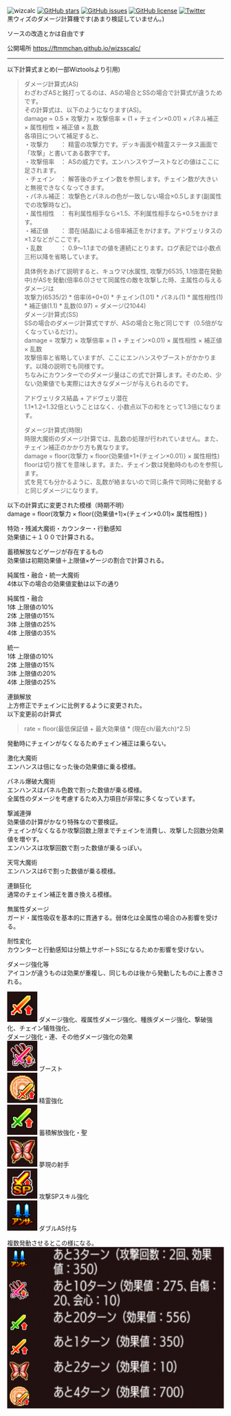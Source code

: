 ![wizcalc](https://img.shields.io/badge/wiz-damagecalc-brightgreen)
[![GitHub stars](https://img.shields.io/github/stars/ftmmchan/wizsscalc)](https://github.com/ftmmchan/wizsscalc/stargazers) 
[![GitHub issues](https://img.shields.io/github/issues/ftmmchan/wizsscalc)](https://github.com/ftmmchan/wizsscalc/issues)
[![GitHub license](https://img.shields.io/github/license/ftmmchan/wizsscalc)](https://github.com/ftmmchan/wizsscalc)
[![Twitter](https://img.shields.io/twitter/url?style=social&url=https%3A%2F%2Fgithub.com%2Fftmmchan%2Fwizsscalc)](https://twitter.com/intent/tweet?text=黒ウィズダメージ計算機&url=https%3A%2F%2Fgithub.com%2Fftmmchan%2Fwizsscalc)  
黒ウィズのダメージ計算機です(あまり検証していません。)  

ソースの改造とかは自由です  

公開場所
https://ftmmchan.github.io/wizsscalc/


***  

以下計算式まとめ(一部Wiztoolsより引用)  

>ダメージ計算式(AS)  
>わざわざASと銘打ってるのは、ASの場合とSSの場合で計算式が違うためです。  
>その計算式は、以下のようになります(AS)。  
>damage = 0.5 × 攻撃力 × 攻撃倍率 × (1 + チェイン×0.01) × パネル補正 × 属性相性 × 補正値 × 乱数  
>各項目について補足すると、  
>・攻撃力　　： 精霊の攻撃力です。デッキ画面や精霊ステータス画面で「攻撃」と書いてある数字です。  
>・攻撃倍率　： ASの威力です。エンハンスやブーストなどの値はここに足されます。  
>・チェイン　： 解答後のチェイン数を参照します。チェイン数が大きいと無視できなくなってきます。  
>・パネル補正： 攻撃色とパネルの色が一致しない場合×0.5します(副属性での攻撃時など)。  
>・属性相性　： 有利属性相手なら×1.5、不利属性相手なら×0.5をかけます。  
>・補正値　　： 潜在(結晶)による倍率補正をかけます。アドヴェリタスの×1.2などがここです。  
>・乱数　　　： 0.9～1.1までの値を連続にとります。ログ表記では小数点三桁以降を省略しています。  
>  
>具体例をあげて説明すると、キュウマ(水属性, 攻撃力6535, 1.1倍潜在発動中)がASを発動(倍率6.0)させて同属性の敵を攻撃した時、主属性の与えるダメージは  
>攻撃力(6535/2) * 倍率(6+0+0) * チェイン(1.01) * パネル(1) * 属性相性(1) * 補正値(1.1) * 乱数(0.97) = ダメージ(21044)  
>ダメージ計算式(SS)  
>SSの場合のダメージ計算式ですが、ASの場合と殆ど同じです（0.5倍がなくなっているだけ）。  
>damage = 攻撃力 × 攻撃倍率 × (1 + チェイン×0.01) × 属性相性 × 補正値 × 乱数  
>攻撃倍率と省略していますが、ここにエンハンスやブーストがかかります。以降の説明でも同様です。  
>ちなみにカウンターでのダメージ量はこの式で計算します。そのため、少ない効果値でも実際には大きなダメージが与えられるのです。  
>
>アドヴェリタス結晶 + アドヴェリ潜在  
>1.1*1.2=1.32倍ということはなく、小数点以下の和をとって1.3倍になります。
>
>ダメージ計算式(時限)  
>時限大魔術のダメージ計算では、乱数の処理が行われていません。また、チェイン補正のかかり方も異なります。  
>damage = floor(攻撃力 × floor{効果値+1+(チェイン×0.01)} × 属性相性)  
>floorは切り捨てを意味します。また、チェイン数は発動時のものを参照します。  
>式を見ても分かるように、乱数が絡まないので同じ条件で同時に発動すると同じダメージになります。
  
以下の計算式に変更された模様（時期不明）  
damage = floor(攻撃力 × floor{(効果値+1)×(チェイン×0.01)× 属性相性} )  


特効・残滅大魔術・カウンター・行動感知  
効果値に＋１００で計算される。

蓄積解放などゲージが存在するもの  
効果値は初期効果値＋上限値×ゲージの割合で計算される。  

純属性・融合・統一大魔術  
4体以下の場合の効果値変動は以下の通り  

純属性・融合  
1体 上限値の10%  
2体 上限値の15%  
3体 上限値の25%  
4体 上限値の35%  

統一  
1体 上限値の10%  
2体 上限値の15%  
3体 上限値の20%  
4体 上限値の25%  

連鎖解放  
上方修正でチェインに比例するように変更された。  
以下変更前の計算式  
>rate = floor(最低保証値 + 最大効果値 * (現在ch/最大ch)^2.5)  

発動時にチェインがなくなるためチェイン補正は乗らない。  
  
激化大魔術  
エンハンスは倍になった後の効果値に乗る模様。  
  
パネル爆破大魔術  
エンハンスはパネル色数で割った数値が乗る模様。  
全属性のダメージを考慮するため入力項目が非常に多くなっています。  
  
撃滅連弾  
効果値の計算がかなり特殊なので要検証。  
チェインがなくなるか攻撃回数上限までチェインを消費し、攻撃した回数分効果値を増やす。  
エンハンスは攻撃回数で割った数値が乗るっぽい。

天穹大魔術  
エンハンスは6で割った数値が乗る模様。  

連鎖狂化  
通常のチェイン補正を置き換える模様。  

無属性ダメージ  
ガード・属性吸収を基本的に貫通する。弱体化は全属性の場合のみ影響を受ける。

耐性変化  
カウンターと行動感知は分類上サポートSSになるためか影響を受けない。

ダメージ強化等  
アイコンが違うものは効果が重複し、同じものは後から発動したものに上書きされる。 

![ダメージ強化](files/img/kyouka.png) ダメージ強化、複属性ダメージ強化、種族ダメージ強化、撃破強化、チェイン犠牲強化、  
ダメージ強化・連、その他ダメージ強化の効果  
![ブースト](files/img/boost.png) ブースト  
![精霊強化](files/img/seireikyouka.png) 精霊強化  
![蓄積解放強化](files/img/tikuseki.png) 蓄積解放強化・聖  
![夢現の射手](files/img/ite.png) 夢現の射手  
![攻撃SPスキル強化](files/img/spkyouka.png) 攻撃SPスキル強化  
![ダブルAS付与](files/img/was.png) ダブルAS付与  

複数発動させるとこの様になる。  
![例](files/img/example.png)  

